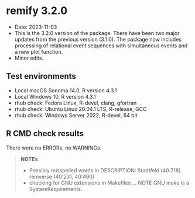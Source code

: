 # remify 3.2.0
 
* Date: 2023-11-03
* This is the 3.2.0 version of the package. There have been two major updates from the previous version (3.1.0). The package now includes processing of relational event sequences with simultaneous events and a new plot function.
* Minor edits. 
 
## Test environments 
* Local macOS Sonoma 14.0, R version 4.3.1 
* Local Windows 10, R version 4.3.1 
* rhub check: Fedora Linux, R-devel, clang, gfortran
* rhub check: Ubuntu Linux 20.04.1 LTS, R-release, GCC
* rhub check: Windows Server 2022, R-devel, 64 bit 
 
## R CMD check results
There were no ERRORs, no WARNINGs.

> **NOTEs**
>
>* Possibly misspelled words in DESCRIPTION:
>  Stadtfeld (40:718)
>  remverse (40:231, 40:490)
>* checking for GNU extensions in Makefiles ... NOTE
>GNU make is a SystemRequirements.

